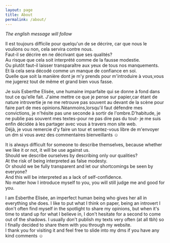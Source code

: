 ```yaml
---
layout: page
title: About
permalink: /about/
---
```

<i> The english message will follow </i><br>

<p>Il est toujours difficile pour quelqu'un de se décrire, car que nous le voulions ou non, cela servira contre nous. <br>
Faut-il se décrire en ne décrivant que ses qualités? <br>
Au risque que cela soit interprété comme de la fausse modestie. <br>
Ou plutôt faut-il laisser transparaître aux yeux de tous nos manquements. <br>
Et là cela sera décodé comme un manque de confiance en soi. <br>
Quelle que soit la manière dont je m'y prends pour m'introduire à vous,vous me jugerez tout de même et grand bien vous fasse.<br></p>

<p>Je suis Esberthe Elisée, une humaine imparfaite qui se donne à fond dans tout ce qu'elle fait. J'aime mettre ce que je pense sur papier,car étant de nature introvertie je ne me retrouve pas souvent au devant de la scène pour faire part de mes opinions.Néanmoins,lorsqu'il faut défendre mes convictions, je n'hésite pas une seconde à sortir de l'ombre.D'habitude, je ne publie pas souvent mes textes-pour ne pas dire pas du tout- je me suis enfin décidée à les partager avec vous à travers mon site web.<br>
Déjà, je vous remercie d'y faire un tour et sentez-vous libre de m'envoyer un dm si vous avez des commentaires bienveillants ☺ </p>

<p>It is always difficult for someone to describe themselves, because whether we like it or not, it will be use against us.<br> 
Should we describe ourselves by describing only our qualities?  <br> 
At the risk of being interpreted as false modesty. <br> 
Or should we be fully transparent and let our shortcomings be seen by everyone? <br> 
And this will be interpreted as a lack of self-confidence. <br> 
No matter how I introduce myself to you, you will still judge me and good for you.<br> </p>

<p> I am Esberthe Elisée, an imperfect human being who gives her all in everything she does. I like to put what I think on paper, being an introvert I don't often find myself in the spotlight to share my opinions, but when it's time to stand up for what I believe in, I don't hesitate for a second to come out of the shadows. I usually don't publish my texts very often (at all tbh) so I finally decided to share them with you through my website.<br>
I thank you for visiting it and feel free to slide into my dms if you have any kind comments ☺ </p>
